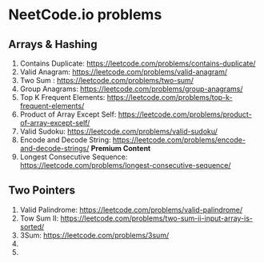 

# NeetCode.io problems

## Arrays & Hashing

1. Contains Duplicate: https://leetcode.com/problems/contains-duplicate/
2. Valid Anagram: https://leetcode.com/problems/valid-anagram/
3. Two Sum : https://leetcode.com/problems/two-sum/
4. Group Anagrams: https://leetcode.com/problems/group-anagrams/
5. Top K Frequent Elements: https://leetcode.com/problems/top-k-frequent-elements/
6. Product of Array Except Self: https://leetcode.com/problems/product-of-array-except-self/
7. Valid Sudoku: https://leetcode.com/problems/valid-sudoku/
8. Encode and Decode String: https://leetcode.com/problems/encode-and-decode-strings/ **Premium Content**
9. Longest Consecutive Sequence: https://leetcode.com/problems/longest-consecutive-sequence/

## Two Pointers
1. Valid Palindrome: https://leetcode.com/problems/valid-palindrome/
2. Tow Sum II: https://leetcode.com/problems/two-sum-ii-input-array-is-sorted/
3. 3Sum: https://leetcode.com/problems/3sum/
4.
5.